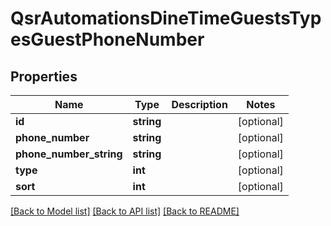 # QsrAutomationsDineTimeGuestsTypesGuestPhoneNumber

## Properties
Name | Type | Description | Notes
------------ | ------------- | ------------- | -------------
**id** | **string** |  | [optional] 
**phone_number** | **string** |  | [optional] 
**phone_number_string** | **string** |  | [optional] 
**type** | **int** |  | [optional] 
**sort** | **int** |  | [optional] 

[[Back to Model list]](../README.md#documentation-for-models) [[Back to API list]](../README.md#documentation-for-api-endpoints) [[Back to README]](../README.md)


